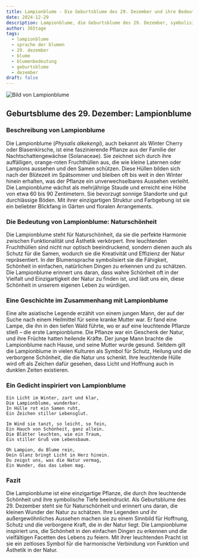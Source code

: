 ```yaml
---
title: Lampionblume - Die Geburtsblume des 29. Dezember und ihre Bedeutung
date: 2024-12-29
description: Lampionblume, die Geburtsblume des 29. Dezember, symbolisiert Naturschönheit. Erfahre mehr über ihre Geschichte, Bedeutung und Symbolik in der Sprache der Blumen.
author: 365tage
tags:
  - lampionblume
  - sprache der blumen
  - 29. dezember
  - blume
  - blumenbedeutung
  - geburtsblume
  - dezember
draft: false
---
```


![Bild von Lampionblume](https://cdn.pixabay.com/photo/2018/10/15/12/44/autumn-fruit-3748896_960_720.jpg#center)


## Geburtsblume des 29. Dezember: Lampionblume

### Beschreibung von Lampionblume

Die Lampionblume (_Physalis alkekengi_), auch bekannt als Winter Cherry oder Blasenkirsche, ist eine faszinierende Pflanze aus der Familie der Nachtschattengewächse (Solanaceae). Sie zeichnet sich durch ihre auffälligen, orange-roten Fruchthüllen aus, die wie kleine Laternen oder Lampions aussehen und den Samen schützen. Diese Hüllen bilden sich nach der Blütezeit im Spätsommer und bleiben oft bis weit in den Winter hinein erhalten, was der Pflanze ein unverwechselbares Aussehen verleiht. Die Lampionblume wächst als mehrjährige Staude und erreicht eine Höhe von etwa 60 bis 90 Zentimetern. Sie bevorzugt sonnige Standorte und gut durchlässige Böden. Mit ihrer einzigartigen Struktur und Farbgebung ist sie ein beliebter Blickfang in Gärten und floralen Arrangements.

### Die Bedeutung von Lampionblume: Naturschönheit

Die Lampionblume steht für Naturschönheit, da sie die perfekte Harmonie zwischen Funktionalität und Ästhetik verkörpert. Ihre leuchtenden Fruchthüllen sind nicht nur optisch beeindruckend, sondern dienen auch als Schutz für die Samen, wodurch sie die Kreativität und Effizienz der Natur repräsentiert. In der Blumensprache symbolisiert sie die Fähigkeit, Schönheit in einfachen, natürlichen Dingen zu erkennen und zu schätzen. Die Lampionblume erinnert uns daran, dass wahre Schönheit oft in der Vielfalt und Einzigartigkeit der Natur zu finden ist, und lädt uns ein, diese Schönheit in unserem eigenen Leben zu würdigen.

### Eine Geschichte im Zusammenhang mit Lampionblume

Eine alte asiatische Legende erzählt von einem jungen Mann, der auf der Suche nach einem Heilmittel für seine kranke Mutter war. Er fand eine Lampe, die ihn in den tiefen Wald führte, wo er auf eine leuchtende Pflanze stieß – die erste Lampionblume. Die Pflanze war ein Geschenk der Natur, und ihre Früchte hatten heilende Kräfte. Der junge Mann brachte die Lampionblume nach Hause, und seine Mutter wurde gesund. Seitdem gilt die Lampionblume in vielen Kulturen als Symbol für Schutz, Heilung und die verborgene Schönheit, die die Natur uns schenkt. Ihre leuchtende Hülle wird oft als Zeichen dafür gesehen, dass Licht und Hoffnung auch in dunklen Zeiten existieren.

### Ein Gedicht inspiriert von Lampionblume

```
Ein Licht im Winter, zart und klar,
Die Lampionblume, wunderbar.
In Hülle rot ein Samen ruht,
Ein Zeichen stiller Lebensglut.

Im Wind sie tanzt, so leicht, so fein,
Ein Hauch von Schönheit, ganz allein.
Die Blätter leuchten, wie ein Traum,
Ein stiller Gruß vom Lebensbaum.

Oh Lampion, du Blume rein,
Dein Glanz bringt Licht in Herz hinein.
Du zeigst uns, was die Natur vermag,
Ein Wunder, das das Leben mag.
```

### Fazit

Die Lampionblume ist eine einzigartige Pflanze, die durch ihre leuchtende Schönheit und ihre symbolische Tiefe beeindruckt. Als Geburtsblume des 29. Dezember steht sie für Naturschönheit und erinnert uns daran, die kleinen Wunder der Natur zu schätzen. Ihre Legenden und ihr außergewöhnliches Aussehen machen sie zu einem Sinnbild für Hoffnung, Schutz und die verborgene Kraft, die in der Natur liegt. Die Lampionblume inspiriert uns, die Schönheit in den einfachen Dingen zu erkennen und die vielfältigen Facetten des Lebens zu feiern. Mit ihrer leuchtenden Pracht ist sie ein zeitloses Symbol für die harmonische Verbindung von Funktion und Ästhetik in der Natur.
